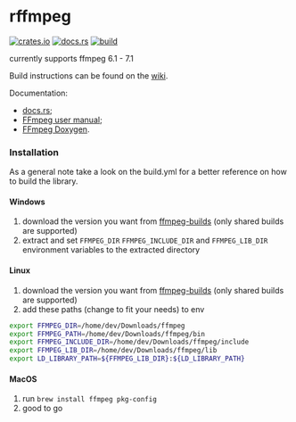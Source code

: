 # rffmpeg

[![crates.io](https://img.shields.io/crates/v/rffmpeg)](https://crates.io/crates/rffmpeg)
[![docs.rs](https://docs.rs/rffmpeg/badge.svg)](https://docs.rs/rffmpeg)
[![build](https://github.com/nrbnlulu/rffmpeg/workflows/build/badge.svg)](https://github.com/nrbnlulu/rffmpeg/actions)

currently supports ffmpeg 6.1 - 7.1

Build instructions can be found on the [wiki](https://github.com/nrbnlulu/rffmpeg/wiki/Notes-on-building).

Documentation:

- [docs.rs](https://docs.rs/rffmpeg/);
- [FFmpeg user manual](https://ffmpeg.org/ffmpeg-all.html);
- [FFmpeg Doxygen](https://ffmpeg.org/doxygen/trunk/).

### Installation

As a general note take a look on the build.yml
for a better reference on how to build the library.

#### Windows

1. download the version you want from [ffmpeg-builds](https://github.com/BtbN/FFmpeg-Builds/releases) (only shared builds are supported)
2. extract and set `FFMPEG_DIR` `FFMPEG_INCLUDE_DIR` and `FFMPEG_LIB_DIR` environment variables to the extracted directory



#### Linux

1. download the version you want from [ffmpeg-builds](https://github.com/BtbN/FFmpeg-Builds/releases) (only shared builds are supported)
2. add these paths (change to fit your needs) to env
```bash
export FFMPEG_DIR=/home/dev/Downloads/ffmpeg
export FFMPEG_PATH=/home/dev/Downloads/ffmpeg/bin
export FFMPEG_INCLUDE_DIR=/home/dev/Downloads/ffmpeg/include
export FFMPEG_LIB_DIR=/home/dev/Downloads/ffmpeg/lib
export LD_LIBRARY_PATH=${FFMPEG_LIB_DIR}:${LD_LIBRARY_PATH}
```


#### MacOS

1. run `brew install ffmpeg pkg-config`
2. good to go
